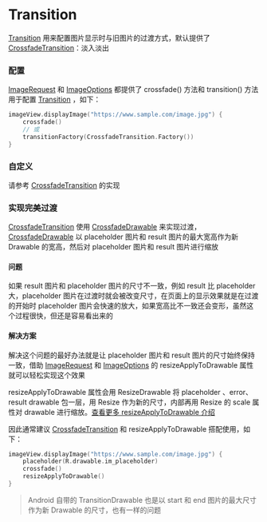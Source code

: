# Transition

[Transition] 用来配置图片显示时与旧图片的过渡方式，默认提供了 [CrossfadeTransition]：淡入淡出

### 配置

[ImageRequest] 和 [ImageOptions] 都提供了 crossfade() 方法和 transition() 方法用于配置 [Transition]
，如下：

```kotlin
imageView.displayImage("https://www.sample.com/image.jpg") {
    crossfade()
    // 或
    transitionFactory(CrossfadeTransition.Factory())
}
```

### 自定义

请参考 [CrossfadeTransition] 的实现

### 实现完美过渡

[CrossfadeTransition] 使用 [CrossfadeDrawable] 来实现过渡，[CrossfadeDrawable] 以 placeholder 图片和
result
图片的最大宽高作为新 Drawable 的宽高，然后对 placeholder 图片和 result 图片进行缩放

#### 问题

如果 result 图片和 placeholder 图片的尺寸不一致，例如 result 比 placeholder 大，placeholder
图片在过渡时就会被改变尺寸，在页面上的显示效果就是在过渡的开始时 placeholder
图片会快速的放大，如果宽高比不一致还会变形，虽然这个过程很快，但还是容易看出来的

#### 解决方案

解决这个问题的最好办法就是让 placeholder 图片和 result 图片的尺寸始终保持一致，借助 [ImageRequest]
和 [ImageOptions] 的
resizeApplyToDrawable 属性就可以轻松实现这个效果

resizeApplyToDrawable 属性会用 ResizeDrawable 将 placeholder 、error、result drawable 包一层，用 Resize
作为新的尺寸，内部再用 Resize 的 scale 属性对 drawable
进行缩放。[查看更多 resizeApplyToDrawable 介绍][resize]

因此通常建议 [CrossfadeTransition] 和 resizeApplyToDrawable 搭配使用，如下：

```kotlin
imageView.displayImage("https://www.sample.com/image.jpg") {
    placeholder(R.drawable.im_placeholder)
    crossfade()
    resizeApplyToDrawable()
}
```

> Android 自带的 TransitionDrawable 也是以 start 和 end 图片的最大尺寸作为新 Drawable 的尺寸，也有一样的问题

[Transition]: ../../sketch/src/main/java/com/github/panpf/sketch/transition/Transition.kt

[CrossfadeTransition]: ../../sketch/src/main/java/com/github/panpf/sketch/transition/CrossfadeTransition.kt

[ImageRequest]: ../../sketch/src/main/java/com/github/panpf/sketch/request/ImageRequest.kt

[ImageOptions]: ../../sketch/src/main/java/com/github/panpf/sketch/request/ImageOptions.kt

[CrossfadeDrawable]: ../../sketch/src/main/java/com/github/panpf/sketch/drawable/internal/CrossfadeDrawable.kt

[resize]: resize.md